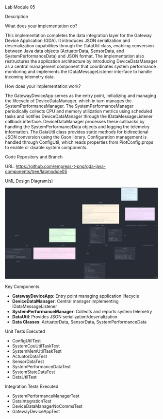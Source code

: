
Lab Module 05

Description

What does your implementation do?

This implementation completes the data integration layer for the Gateway Device Application (GDA). It introduces JSON serialization and deserialization capabilities through the DataUtil class, enabling conversion between Java data objects (ActuatorData, SensorData, and SystemPerformanceData) and JSON format. The implementation also restructures the application architecture by introducing DeviceDataManager as a central management component that coordinates system performance monitoring and implements the IDataMessageListener interface to handle incoming telemetry data.

How does your implementation work?

The GatewayDeviceApp serves as the entry point, initializing and managing the lifecycle of DeviceDataManager, which in turn manages the SystemPerformanceManager. The SystemPerformanceManager periodically collects CPU and memory utilization metrics using scheduled tasks and notifies DeviceDataManager through the IDataMessageListener callback interface. DeviceDataManager processes these callbacks by handling the SystemPerformanceData objects and logging the telemetry information. The DataUtil class provides static methods for bidirectional JSON conversion using the Gson library. Configuration management is handled through ConfigUtil, which reads properties from PiotConfig.props to enable or disable system components.

Code Repository and Branch

URL: https://github.com/empress-t-png/gda-java-components/tree/labmodule05

UML Design Diagram(s)

![Lab Module 05 GDA Architecture](./uml/lab05-class-diagram.png)

Key Components:
- **GatewayDeviceApp**: Entry point managing application lifecycle
- **DeviceDataManager**: Central manager implementing IDataMessageListener
- **SystemPerformanceManager**: Collects and reports system telemetry
- **DataUtil**: Provides JSON serialization/deserialization
- **Data Classes**: ActuatorData, SensorData, SystemPerformanceData

 Unit Tests Executed
- ConfigUtilTest
- SystemCpuUtilTaskTest
- SystemMemUtilTaskTest
- ActuatorDataTest
- SensorDataTest
- SystemPerformanceDataTest
- SystemStateDataTest
- DataUtilTest

 Integration Tests Executed
- SystemPerformanceManagerTest
- DataIntegrationTest
- DeviceDataManagerNoCommsTest
- GatewayDeviceAppTest
